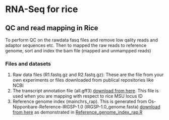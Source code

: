 # RNA-Seq for rice
<p align="justify">

  
## QC and read mapping in Rice
To perform QC on the rawdata fasq files and remove low qality reads and adaptor sequences etc. Then to mapped the raw reads to reference genome, sort and index the bam file (mapped and unmampped reads)

### Files and datasets
1. Raw data files (R1.fastq.gz and R2.fastq.gz): These are the file from your own experiments or files downloaded from publical repositories like NCBI
2. The transcript annotation file (all.gff3) [download from here](http://rice.uga.edu/pub/data/Eukaryotic_Projects/o_sativa/annotation_dbs/pseudomolecules/version_7.0/all.dir). This file is used when you are mapping with respect to rice MSU locus ID
3.  Reference genome index (mainchrs_rap). This is generated from Os-Nipponbare-Reference-IRGSP-1.0 (IRGSP-1.0_genome.fasta) [download from here](https://rapdb.dna.affrc.go.jp/download/irgsp1.html)  as demonstrated in [Reference_genome_index_rap.R](https://github.com/MohamedMZamzam/RNA-Seq_Rice/blob/main/Reference_genome_index_rap.R) 



